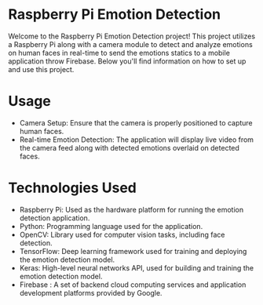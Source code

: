 # Raspberry Pi Emotion Detection
Welcome to the Raspberry Pi Emotion Detection project! This project utilizes a Raspberry Pi along with a camera module to detect and analyze emotions on human faces in real-time to send the emotions statics to a mobile application throw Firebase. Below you'll find information on how to set up and use this project.

# Usage
* Camera Setup: Ensure that the camera is properly positioned to capture human faces.
* Real-time Emotion Detection: The application will display live video from the camera feed along with detected emotions overlaid on detected faces.

# Technologies Used
* Raspberry Pi: Used as the hardware platform for running the emotion detection application.
* Python: Programming language used for the application.
* OpenCV: Library used for computer vision tasks, including face detection.
* TensorFlow: Deep learning framework used for training and deploying the emotion detection model.
* Keras: High-level neural networks API, used for building and training the emotion detection model.
* Firebase : A set of backend cloud computing services and application development platforms provided by Google. 
